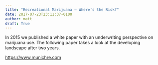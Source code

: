 ```yaml
---
title: "Recreational Marijuana – Where’s the Risk?"
date: 2017-07-23T23:11:37+0100
author: matt
draft: True
---
```

In 2015 we published a white paper with an underwriting perspective on marijuana use. The following paper takes a look at the developing landscape after two years.

[ https://www.munichre.com ]( https://www.munichre.com/site/marclife-mobile/get/documents_E289406760/marclife/assset.marclife/Documents/Publications/recreational-marijuana-WP_6-28-17.pdf )

